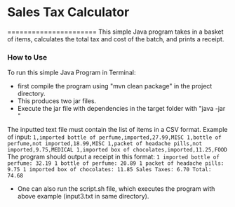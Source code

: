 # Sales Tax Calculator
======================
This simple Java program takes in a basket of items,
calculates the total tax and cost of the batch, and prints a receipt.

### How to Use
To run this simple Java Program in Terminal:
- first compile the program using "mvn clean package" in the project directory.
- This produces two jar files.
- Execute the jar file with dependencies in the target folder with "java -jar <jar file> <text file>"

The inputted text file must contain the list of items in a CSV format.
        Example of input:
        ```
        1,imported bottle of perfume,imported,27.99,MISC
        1,bottle of perfume,not imported,18.99,MISC
        1,packet of headache pills,not imported,9.75,MEDICAL
        1,imported box of chocolates,imported,11.25,FOOD
        ```
The program should output a receipt in this format:
        ```
        1 imported bottle of perfume: 32.19
        1 bottle of perfume: 20.89
        1 packet of headache pills: 9.75
        1 imported box of chocolates: 11.85
        Sales Taxes: 6.70
        Total: 74.68
        ```

- One can also run the script.sh file, which executes the program with above example (input3.txt in same directory).
